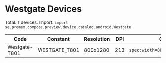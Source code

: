 # Westgate Devices

Total: **1** devices. Import: `import se.premex.compose.preview.device.catalog.android.Westgate`

| Code | Constant | Resolution | DPI | Compose Spec | Preview Usage |
|------|----------|------------|-----|-------------|---------------|
| Westgate-T801 | WESTGATE_T801 | 800x1280 | 213 | `spec:width=800px,height=1280px,dpi=213` | `@Preview(device = Westgate.WESTGATE_T801)` |

<!-- Generated automatically. Do not edit manually. -->
